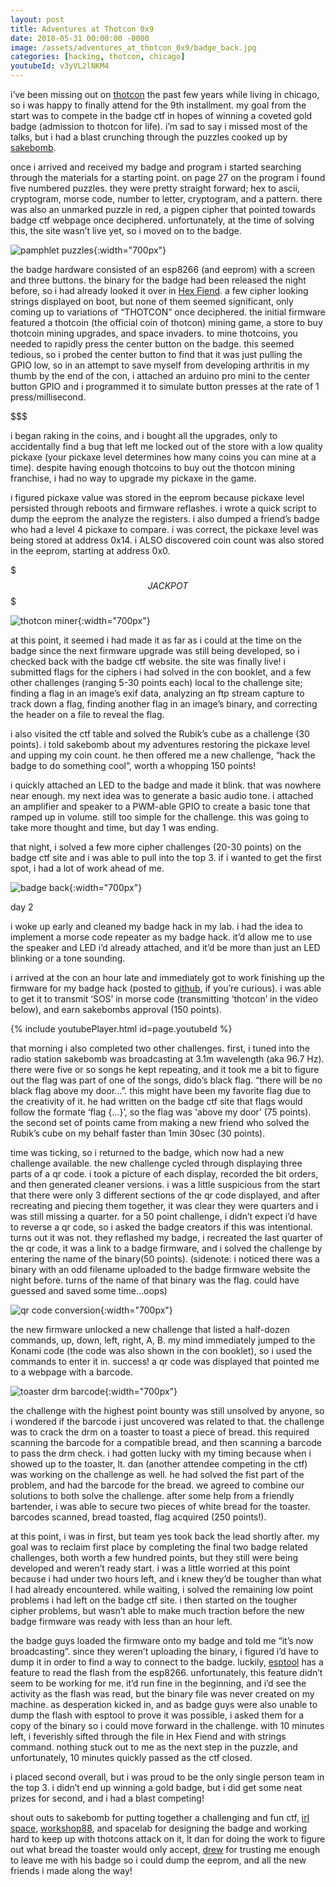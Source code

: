 ```yaml
---
layout: post
title: Adventures at Thotcon 0x9
date: 2018-05-31 00:00:00 -0000
image: /assets/adventures_at_thotcon_0x9/badge_back.jpg
categories: [hacking, thotcon, chicago]
youtubeId: v3yVL2lNKM4
---
```


i’ve been missing out on [thotcon](https://thotcon.org/) the past few years while living in chicago, so i was happy to finally attend for the 9th installment. my goal from the start was to compete in the badge ctf in hopes of winning a coveted gold badge (admission to thotcon for life). i’m sad to say i missed most of the talks, but i had a blast crunching through the puzzles cooked up by [sakebomb](https://twitter.com/sakebomb).

once i arrived and received my badge and program i started searching through the materials for a starting point. on page 27 on the program i found five numbered puzzles. they were pretty straight forward; hex to ascii, cryptogram, morse code, number to letter, cryptogram, and a pattern. there was also an unmarked puzzle in red, a pigpen cipher that pointed towards badge ctf webpage once deciphered. unfortunately, at the time of solving this, the site wasn’t live yet, so i moved on to the badge.

![pamphlet puzzles](/assets/adventures_at_thotcon_0x9/pamphlet_puzzles.png){:width="700px"}

the badge hardware consisted of an esp8266 (and eeprom) with a screen and three buttons. the binary for the badge had been released the night before, so i had already looked it over in [Hex Fiend](https://ridiculousfish.com/hexfiend/). a few cipher looking strings displayed on boot, but none of them seemed significant, only coming up to variations of “THOTCON” once deciphered. the initial firmware featured a thotcoin (the official coin of thotcon) mining game, a store to buy thotcoin mining upgrades, and space invaders. to mine thotcoins, you needed to rapidly press the center button on the badge. this seemed tedious, so i probed the center button to find that it was just pulling the GPIO low, so in an attempt to save myself from developing arthritis in my thumb by the end of the con, i attached an arduino pro mini to the center button GPIO and i programmed it to simulate button presses at the rate of 1 press/millisecond.

$$$

i began raking in the coins, and i bought all the upgrades, only to accidentally find a bug that left me locked out of the store with a low quality pickaxe (your pickaxe level determines how many coins you can mine at a time). despite having enough thotcoins to buy out the thotcon mining franchise, i had no way to upgrade my pickaxe in the game.

i figured pickaxe value was stored in the eeprom because pickaxe level persisted through reboots and firmware reflashes. i wrote a quick script to dump the eeprom the analyze the registers. i also dumped a friend’s badge who had a level 4 pickaxe to compare. i was correct, the pickaxe level was being stored at address 0x14. i ALSO discovered coin count was also stored in the eeprom, starting at address 0x0.

$$$JACKPOT$$$

![thotcon miner](/assets/adventures_at_thotcon_0x9/thotcon_miner.jpg){:width="700px"}

at this point, it seemed i had made it as far as i could at the time on the badge since the next firmware upgrade was still being developed, so i checked back with the badge ctf website. the site was finally live! i submitted flags for the ciphers i had solved in the con booklet, and a few other challenges (ranging 5-30 points each) local to the challenge site; finding a flag in an image’s exif data, analyzing an ftp stream capture to track down a flag, finding another flag in an image’s binary, and correcting the header on a file to reveal the flag.

i also visited the ctf table and solved the Rubik’s cube as a challenge (30 points). i told sakebomb about my adventures restoring the pickaxe level and upping my coin count. he then offered me a new challenge, “hack the badge to do something cool”, worth a whopping 150 points!

i quickly attached an LED to the badge and made it blink. that was nowhere near enough. my next idea was to generate a basic audio tone. i attached an amplifier and speaker to a PWM-able GPIO to create a basic tone that ramped up in volume. still too simple for the challenge. this was going to take more thought and time, but day 1 was ending.

that night, i solved a few more cipher challenges (20-30 points) on the badge ctf site and i was able to pull into the top 3. if i wanted to get the first spot, i had a lot of work ahead of me.

![badge back](/assets/adventures_at_thotcon_0x9/badge_back.jpg){:width="700px"}

day 2

i woke up early and cleaned my badge hack in my lab. i had the idea to implement a morse code repeater as my badge hack. it’d allow me to use the speaker and LED i’d already attached, and it’d be more than just an LED blinking or a tone sounding.

i arrived at the con an hour late and immediately got to work finishing up the firmware for my badge hack (posted to [github](https://github.com/mediumrehr/thotcon0x9-Morse), if you’re curious). i was able to get it to transmit ‘SOS’ in morse code (transmitting ‘thotcon’ in the video below), and earn sakebombs approval (150 points).

{% include youtubePlayer.html id=page.youtubeId %}

that morning i also completed two other challenges. first, i tuned into the radio station sakebomb was broadcasting at 3.1m wavelength (aka 96.7 Hz). there were five or so songs he kept repeating, and it took me a bit to figure out the flag was part of one of the songs, dido’s black flag. “there will be no black flag above my door…”. this might have been my favorite flag due to the creativity of it. he had written on the badge ctf site that flags would follow the formate ‘flag {…}’, so the flag was 'above my door’ (75 points). the second set of points came from making a new friend who solved the Rubik’s cube on my behalf faster than 1min 30sec (30 points).

time was ticking, so i returned to the badge, which now had a new challenge available. the new challenge cycled through displaying three parts of a qr code. i took a picture of each display, recorded the bit orders, and then generated cleaner versions. i was a little suspicious from the start that there were only 3 different sections of the qr code displayed, and after recreating and piecing them together, it was clear they were quarters and i was still missing a quarter. for a 50 point challenge, i didn’t expect i’d have to reverse a qr code, so i asked the badge creators if this was intentional. turns out it was not. they reflashed my badge, i recreated the last quarter of the qr code, it was a link to a badge firmware, and i solved the challenge by entering the name of the binary(50 points). (sidenote: i noticed there was a binary with an odd filename uploaded to the badge firmware website the night before. turns of the name of that binary was the flag. could have guessed and saved some time…oops)

![qr code conversion](/assets/adventures_at_thotcon_0x9/qr_convert.png){:width="700px"}

the new firmware unlocked a new challenge that listed a half-dozen commands, up, down, left, right, A, B. my mind immediately jumped to the Konami code (the code was also shown in the con booklet), so i used the commands to enter it in. success! a qr code was displayed that pointed me to a webpage with a barcode.

![toaster drm barcode](/assets/adventures_at_thotcon_0x9/barcode.png){:width="700px"}

the challenge with the highest point bounty was still unsolved by anyone, so i wondered if the barcode i just uncovered was related to that. the challenge was to crack the drm on a toaster to toast a piece of bread. this required scanning the barcode for a compatible bread, and then scanning a barcode to pass the drm check. i had gotten lucky with my timing because when i showed up to the toaster, lt. dan (another attendee competing in the ctf) was working on the challenge as well. he had solved the fist part of the problem, and had the barcode for the bread. we agreed to combine our solutions to both solve the challenge. after some help from a friendly bartender, i was able to secure two pieces of white bread for the toaster. barcodes scanned, bread toasted, flag acquired (250 points!).

at this point, i was in first, but team yes took back the lead shortly after. my goal was to reclaim first place by completing the final two badge related challenges, both worth a few hundred points, but they still were being developed and weren’t ready start. i was a little worried at this point because i had under two hours left, and i knew they’d be tougher than what I had already encountered. while waiting, i solved the remaining low point problems i had left on the badge ctf site. i then started on the tougher cipher problems, but wasn’t able to make much traction before the new badge firmware was ready with less than an hour left.

the badge guys loaded the firmware onto my badge and told me “it’s now broadcasting”. since they weren’t uploading the binary, i figured i’d have to dump it in order to find a way to connect to the badge. luckily, [esptool](https://github.com/espressif/esptool) has a feature to read the flash from the esp8266. unfortunately, this feature didn’t seem to be working for me. it’d run fine in the beginning, and i’d see the activity as the flash was read, but the binary file was never created on my machine. as desperation kicked in, and as badge guys were also unable to dump the flash with esptool to prove it was possible, i asked them for a copy of the binary so i could move forward in the challenge. with 10 minutes left, i feverishly sifted through the file in Hex Fiend and with strings command. nothing stuck out to me as the next step in the puzzle, and unfortunately, 10 minutes quickly passed as the ctf closed.

i placed second overall, but i was proud to be the only single person team in the top 3. i didn’t end up winning a gold badge, but i did get some neat prizes for second, and i had a blast competing!

shout outs to sakebomb for putting together a challenging and fun ctf, [irl space](https://twitter.com/irlspace), [workshop88](http://workshop88.com/), and spacelab for designing the badge and working hard to keep up with thotcons attack on it, lt dan for doing the work to figure out what bread the toaster would only accept, [drew](https://twitter.com/pdp7) for trusting me enough to leave me with his badge so i could dump the eeprom, and all the new friends i made along the way!
